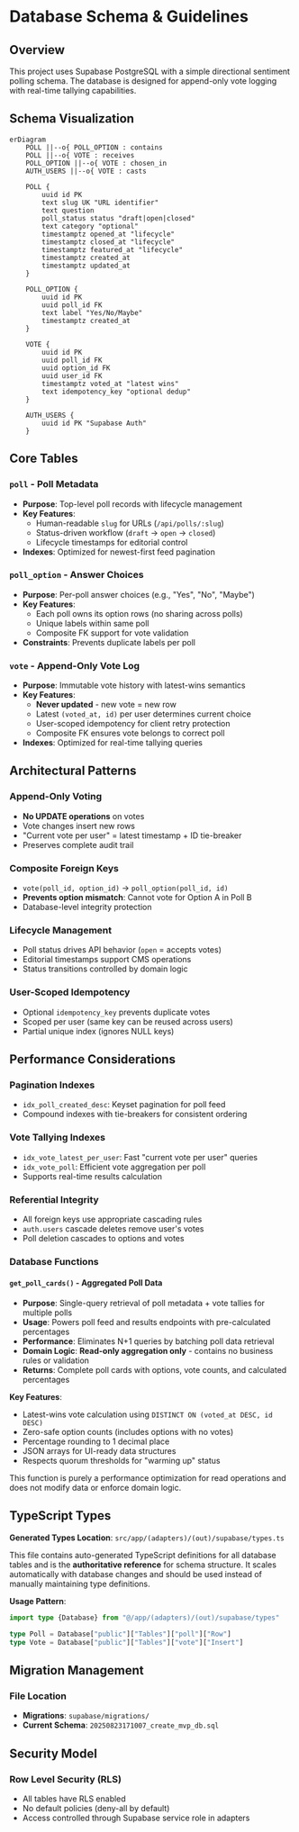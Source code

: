 # Database Schema & Guidelines

## Overview

This project uses Supabase PostgreSQL with a simple directional sentiment polling schema. The database is designed for append-only vote logging with real-time tallying capabilities.

## Schema Visualization

```mermaid
erDiagram
    POLL ||--o{ POLL_OPTION : contains
    POLL ||--o{ VOTE : receives
    POLL_OPTION ||--o{ VOTE : chosen_in
    AUTH_USERS ||--o{ VOTE : casts

    POLL {
        uuid id PK
        text slug UK "URL identifier"
        text question
        poll_status status "draft|open|closed"
        text category "optional"
        timestamptz opened_at "lifecycle"
        timestamptz closed_at "lifecycle"
        timestamptz featured_at "lifecycle"
        timestamptz created_at
        timestamptz updated_at
    }

    POLL_OPTION {
        uuid id PK
        uuid poll_id FK
        text label "Yes/No/Maybe"
        timestamptz created_at
    }

    VOTE {
        uuid id PK
        uuid poll_id FK
        uuid option_id FK
        uuid user_id FK
        timestamptz voted_at "latest wins"
        text idempotency_key "optional dedup"
    }

    AUTH_USERS {
        uuid id PK "Supabase Auth"
    }
```

## Core Tables

### `poll` - Poll Metadata

- **Purpose**: Top-level poll records with lifecycle management
- **Key Features**:
  - Human-readable `slug` for URLs (`/api/polls/:slug`)
  - Status-driven workflow (`draft` → `open` → `closed`)
  - Lifecycle timestamps for editorial control
- **Indexes**: Optimized for newest-first feed pagination

### `poll_option` - Answer Choices

- **Purpose**: Per-poll answer choices (e.g., "Yes", "No", "Maybe")
- **Key Features**:
  - Each poll owns its option rows (no sharing across polls)
  - Unique labels within same poll
  - Composite FK support for vote validation
- **Constraints**: Prevents duplicate labels per poll

### `vote` - Append-Only Vote Log

- **Purpose**: Immutable vote history with latest-wins semantics
- **Key Features**:
  - **Never updated** - new vote = new row
  - Latest `(voted_at, id)` per user determines current choice
  - User-scoped idempotency for client retry protection
  - Composite FK ensures vote belongs to correct poll
- **Indexes**: Optimized for real-time tallying queries

## Architectural Patterns

### Append-Only Voting

- **No UPDATE operations** on votes
- Vote changes insert new rows
- "Current vote per user" = latest timestamp + ID tie-breaker
- Preserves complete audit trail

### Composite Foreign Keys

- `vote(poll_id, option_id)` → `poll_option(poll_id, id)`
- **Prevents option mismatch**: Cannot vote for Option A in Poll B
- Database-level integrity protection

### Lifecycle Management

- Poll status drives API behavior (`open` = accepts votes)
- Editorial timestamps support CMS operations
- Status transitions controlled by domain logic

### User-Scoped Idempotency

- Optional `idempotency_key` prevents duplicate votes
- Scoped per user (same key can be reused across users)
- Partial unique index (ignores NULL keys)

## Performance Considerations

### Pagination Indexes

- `idx_poll_created_desc`: Keyset pagination for poll feed
- Compound indexes with tie-breakers for consistent ordering

### Vote Tallying Indexes

- `idx_vote_latest_per_user`: Fast "current vote per user" queries
- `idx_vote_poll`: Efficient vote aggregation per poll
- Supports real-time results calculation

### Referential Integrity

- All foreign keys use appropriate cascading rules
- `auth.users` cascade deletes remove user's votes
- Poll deletion cascades to options and votes

### Database Functions

#### `get_poll_cards()` - Aggregated Poll Data

- **Purpose**: Single-query retrieval of poll metadata + vote tallies for multiple polls
- **Usage**: Powers poll feed and results endpoints with pre-calculated percentages
- **Performance**: Eliminates N+1 queries by batching poll data retrieval
- **Domain Logic**: **Read-only aggregation only** - contains no business rules or validation
- **Returns**: Complete poll cards with options, vote counts, and calculated percentages

**Key Features**:

- Latest-wins vote calculation using `DISTINCT ON (voted_at DESC, id DESC)`
- Zero-safe option counts (includes options with no votes)
- Percentage rounding to 1 decimal place
- JSON arrays for UI-ready data structures
- Respects quorum thresholds for "warming up" status

This function is purely a performance optimization for read operations and does not modify data or enforce domain logic.

## TypeScript Types

**Generated Types Location**: `src/app/(adapters)/(out)/supabase/types.ts`

This file contains auto-generated TypeScript definitions for all database tables and is the **authoritative reference** for schema structure. It scales automatically with database changes and should be used instead of manually maintaining type definitions.

**Usage Pattern**:

```typescript
import type {Database} from "@/app/(adapters)/(out)/supabase/types"

type Poll = Database["public"]["Tables"]["poll"]["Row"]
type Vote = Database["public"]["Tables"]["vote"]["Insert"]
```

## Migration Management

### File Location

- **Migrations**: `supabase/migrations/`
- **Current Schema**: `20250823171007_create_mvp_db.sql`

## Security Model

### Row Level Security (RLS)

- All tables have RLS enabled
- No default policies (deny-all by default)
- Access controlled through Supabase service role in adapters

